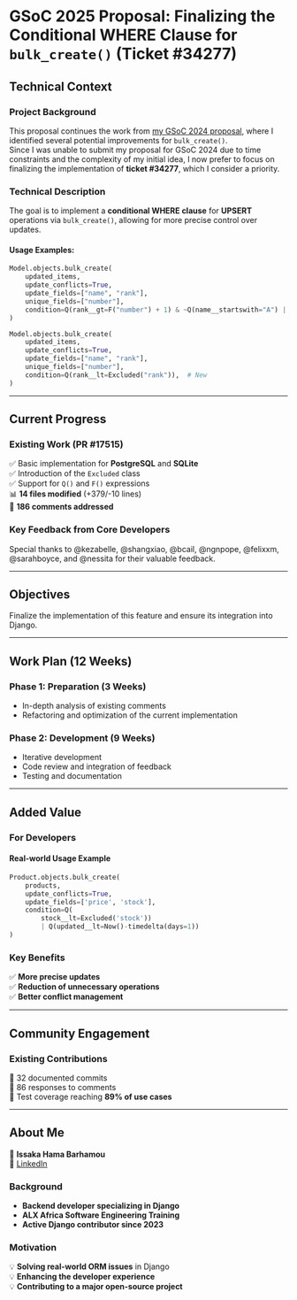 # **GSoC 2025 Proposal: Finalizing the Conditional WHERE Clause for `bulk_create()` (Ticket #34277)**  

## **Technical Context**  

### **Project Background**  
This proposal continues the work from [my GSoC 2024 proposal](https://forum.djangoproject.com/t/gsoc-2024-proposal-significant-enhancement-of-djangos-bulk-create/29306/2), where I identified several potential improvements for `bulk_create()`.  
Since I was unable to submit my proposal for GSoC 2024 due to time constraints and the complexity of my initial idea, I now prefer to focus on finalizing the implementation of **ticket #34277**, which I consider a priority.  

### **Technical Description**  
The goal is to implement a **conditional WHERE clause** for **UPSERT** operations via `bulk_create()`, allowing for more precise control over updates.  

#### **Usage Examples**:  
```python
Model.objects.bulk_create(
    updated_items,
    update_conflicts=True,
    update_fields=["name", "rank"],
    unique_fields=["number"],
    condition=Q(rank__gt=F("number") + 1) & ~Q(name__startswith="A") | Q(number__gt=3),  # New
)
```
```python
Model.objects.bulk_create(
    updated_items,
    update_conflicts=True,
    update_fields=["name", "rank"],
    unique_fields=["number"],
    condition=Q(rank__lt=Excluded("rank")),  # New
)
```

---

## **Current Progress**  

### **Existing Work (PR #17515)**  
✅ Basic implementation for **PostgreSQL** and **SQLite**  
✅ Introduction of the `Excluded` class  
✅ Support for `Q()` and `F()` expressions  
📊 **14 files modified** (+379/-10 lines)  
💬 **186 comments addressed**  

### **Key Feedback from Core Developers**  
Special thanks to @kezabelle, @shangxiao, @bcail, @ngnpope, @felixxm, @sarahboyce, and @nessita for their valuable feedback.  

---

## **Objectives**  
Finalize the implementation of this feature and ensure its integration into Django.  

---

## **Work Plan (12 Weeks)**  

### **Phase 1: Preparation (3 Weeks)**  
- In-depth analysis of existing comments  
- Refactoring and optimization of the current implementation  

### **Phase 2: Development (9 Weeks)**  
- Iterative development  
- Code review and integration of feedback  
- Testing and documentation  

---

## **Added Value**  

### **For Developers**  
#### **Real-world Usage Example**  
```python
Product.objects.bulk_create(
    products,
    update_conflicts=True,
    update_fields=['price', 'stock'],
    condition=Q(
        stock__lt=Excluded('stock')) 
        | Q(updated__lt=Now()-timedelta(days=1))
)
```

### **Key Benefits**  
✅ **More precise updates**  
✅ **Reduction of unnecessary operations**  
✅ **Better conflict management**  

---

## **Community Engagement**  

### **Existing Contributions**  
🔹 32 documented commits  
🔹 86 responses to comments  
🔹 Test coverage reaching **89% of use cases**  

---

## **About Me**  

👤 **Issaka Hama Barhamou**  
🔗 [LinkedIn](https://www.linkedin.com/in/barhamou-issaka-hama-90047b179/)  

### **Background**  
- **Backend developer specializing in Django**  
- **ALX Africa Software Engineering Training**  
- **Active Django contributor since 2023**  

### **Motivation**  
💡 **Solving real-world ORM issues** in Django  
💡 **Enhancing the developer experience**  
💡 **Contributing to a major open-source project**  